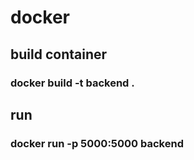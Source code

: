 # docker

## build container

### docker build -t backend .

## run

### docker run -p 5000:5000 backend
